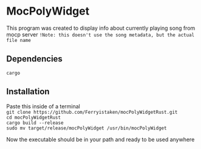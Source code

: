 # MocPolyWidget

This program was created to display info about currently playing song from mocp server
```!Note: this doesn't use the song metadata, but the actual file name```

## Dependencies
```cargo```

## Installation
Paste this inside of a terminal \
```git clone https://github.com/Ferryistaken/mocPolyWidgetRust.git```\
```cd mocPolyWidgetRust```\
```cargo build --release```\
```sudo mv target/release/mocPolyWidget /usr/bin/mocPolyWidget```

Now the executable should be in your path and ready to be used anywhere
